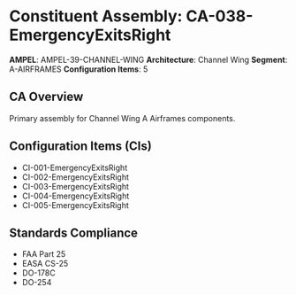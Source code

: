 # Constituent Assembly: CA-038-EmergencyExitsRight

**AMPEL**: AMPEL-39-CHANNEL-WING
**Architecture**: Channel Wing
**Segment**: A-AIRFRAMES
**Configuration Items**: 5

## CA Overview
Primary assembly for Channel Wing A Airframes components.

## Configuration Items (CIs)
- CI-001-EmergencyExitsRight
- CI-002-EmergencyExitsRight
- CI-003-EmergencyExitsRight
- CI-004-EmergencyExitsRight
- CI-005-EmergencyExitsRight

## Standards Compliance
- FAA Part 25
- EASA CS-25
- DO-178C
- DO-254
